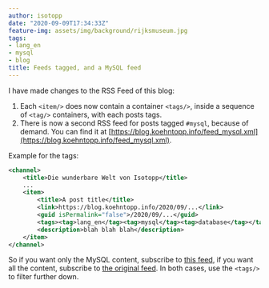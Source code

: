 ```yaml
---
author: isotopp
date: "2020-09-09T17:34:33Z"
feature-img: assets/img/background/rijksmuseum.jpg
tags:
- lang_en
- mysql
- blog
title: Feeds tagged, and a MySQL feed
---
```

I have made changes to the RSS Feed of this blog:

1. Each `<item/>` does now contain a container `<tags/>`, inside a sequence of `<tag/>` containers, with each posts tags.
2. There is now a second RSS feed for posts tagged `#mysql`, because of demand. You can find it at [https://blog.koehntopp.info/feed_mysql.xml](https://blog.koehntopp.info/feed_mysql.xml).

Example for the tags:

```xml
<channel>
	<title>Die wunderbare Welt von Isotopp</title>
	...
	<item>
		<title>A post title</title>
		<link>https://blog.koehntopp.info/2020/09/...</link>
		<guid isPermalink="false">/2020/09/...</guid>
		<tags><tag>lang_en</tag><tag>mysql</tag><tag>database</tag></tags>
		<description>blah blah blah</description>
	</item>
</channel>
```

So if you want only the MySQL content, subscribe to [this feed](https://blog.koehntopp.info/feed_mysql.xml), if you want all the content, subscribe to [the original feed](https://blog.koehntopp.info/feed.xml). In both cases, use the `<tags/>` to filter further down.
